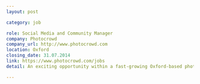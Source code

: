 ```yaml
---
layout: post

category: job

role: Social Media and Community Manager
company: Photocrowd
company_url: http://www.photocrowd.com
location: Oxford
closing_date: 31.07.2014
link: https://www.photocrowd.com/jobs
detail: An exciting opportunity within a fast-growing Oxford-based photography startup. We need someone with bags of energy and the right experience to engage with and care for our community, make our social channels fizz, and run our regular photo assignments and contests. 

---
```

